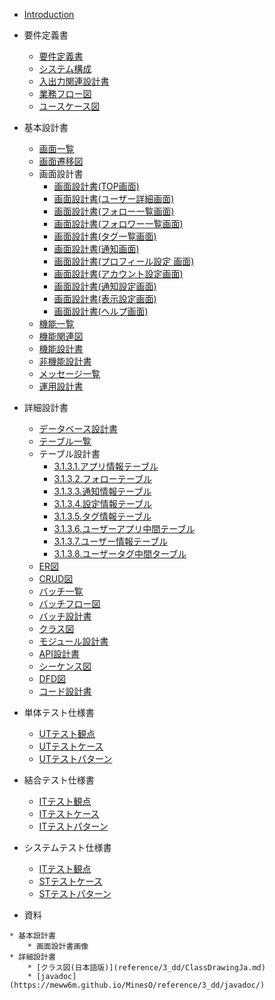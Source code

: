 + [Introduction](README.md)
+ 要件定義書
  + [要件定義書](1_rd/1.1.RequirementDefinition.md)
  + [システム構成](1_rd/1.2.SystemConfiguration.md)
  + [入出力関連設計書](1_rd/1.3.IORelated.md)
  + [業務フロー図](1_rd/1.4.WorkFlowDiagram.md)
  + [ユースケース図](1_rd/1.5.UseCaseDiagram.md)

+ 基本設計書 
  + [画面一覧](2_bd/2.1.1.ScreenList.md)
  + [画面遷移図](2_bd/2.1.2.ScreenFlowDiagram.md)
  + 画面設計書
      + [画面設計書(TOP画面)](2_bd/2.1.3.ScreenDesign/sc1.md)
      + [画面設計書(ユーザー詳細画面)](2_bd/2.1.3.ScreenDesign/sc2.md)
      + [画面設計書(フォロー一覧画面)](2_bd/2.1.3.ScreenDesign/sc3.md)
      + [画面設計書(フォロワー一覧画面)](2_bd/2.1.3.ScreenDesign/sc4.md)
      + [画面設計書(タグ一覧画面)](2_bd/2.1.3.ScreenDesign/sc5.md)
      + [画面設計書(通知画面)](2_bd/2.1.3.ScreenDesign/sc6.md)
      + [画面設計書(プロフィール設定 画面)](2_bd/2.1.3.ScreenDesign/sc7-1.md)
      + [画面設計書(アカウント設定画面)](2_bd/2.1.3.ScreenDesign/sc7-2.md)
      + [画面設計書(通知設定画面)](2_bd/2.1.3.ScreenDesign/sc7-3.md)
      + [画面設計書(表示設定画面)](2_bd/2.1.3.ScreenDesign/sc7-4.md)
      + [画面設計書(ヘルプ画面)](2_bd/2.1.3.ScreenDesign/sc8.md)
  + [機能一覧](2_bd/2.2.1.FunctionList.md)
  + [機能関連図](2_bd/2.2.2.FunctionRelatedDiagram.md)
  + [機能設計書](2_bd/2.2.3.FunctionDesign.md)
  + [非機能設計書](2_bd/2.3.UnFunctionDesign.md)
  + [メッセージ一覧](2_bd/2.4.MessageList.md)
  + [運用設計書](2_bd/2.5.OperationDesign.md)

+ 詳細設計書 
  + [データベース設計書](3_dd/3.1.1.DatabaseDesign.md)
  + [テーブル一覧](3_dd/3.1.2.TableList.md)
  + テーブル設計書
      - [3.1.3.1.アプリ情報テーブル](3_dd/Tables/replace_dbname.apps.md)
      - [3.1.3.2.フォローテーブル](3_dd/Tables/replace_dbname.follow.md)
      - [3.1.3.3.通知情報テーブル](3_dd/Tables/replace_dbname.nortifications.md)
      - [3.1.3.4.設定情報テーブル](3_dd/Tables/replace_dbname.settings.md)
      - [3.1.3.5.タグ情報テーブル](3_dd/Tables/replace_dbname.tags.md)
      - [3.1.3.6.ユーザーアプリ中間テーブル](3_dd/Tables/replace_dbname.userapp.md)
      - [3.1.3.7.ユーザー情報テーブル](3_dd/Tables/replace_dbname.users.md)
      - [3.1.3.8.ユーザータグ中間ターブル](3_dd/Tables/replace_dbname.usertag.md)
  + [ER図](3_dd/3.1.4.ERDiagram.md)
  + [CRUD図](3_dd/3.1.5.CRUDDiagram.md)
  + [バッチ一覧](3_dd/3.2.1.BatchList.md)
  + [バッチフロー図](3_dd/3.2.2.BatchFlowDiagram.md)
  + [バッチ設計書](3_dd/3.2.3.BatchDesign.md)
  + [クラス図](3_dd/3.3.1.ClassDrawing.md)
  + [モジュール設計書](3_dd/3.3.2.Module.md)
  + [API設計書](3_dd/3.3.3.InterfaceDiagram.md)
  + [シーケンス図](3_dd/3.4.1.SequenceDiagram.md)
  + [DFD図](3_dd/3.4.2.DataFlowDiagram.md)
  + [コード設計書](3_dd/3.5.CodeDiagram.md)

+ 単体テスト仕様書 
  + [UTテスト観点](4_ut/4.1.UTTestViewpoint.md)
  + [UTテストケース](4_ut/4.2.UTTestCase.md)
  + [UTテストパターン](4_ut/4.3.UTTestPattern.md)

+ 結合テスト仕様書 
  + [ITテスト観点](5_it/5.1.ITTestViewpoint.md)
  + [ITテストケース](5_it/5.2.ITTestCase.md)
  + [ITテストパターン](5_it/5.3.ITTestPattern.md)

+ システムテスト仕様書 
  + [ITテスト観点](6_st/6.1.STTestViewpoint.md)
  + [STテストケース](6_st/6.2.UTTestCase.md)
  + [STテストパターン](6_st/6.3.STTestPattern.md)

* 資料
<!--    * 要件定義書-->
    * 基本設計書
        * 画面設計書画像
    * 詳細設計書
        * [クラス図(日本語版)](reference/3_dd/ClassDrawingJa.md)
		* [javadoc](https://meww6m.github.io/MinesO/reference/3_dd/javadoc/)
<!--    * 単体テスト仕様書-->
<!--    * 結合テスト仕様書-->
<!--    * システムテスト仕様書-->
